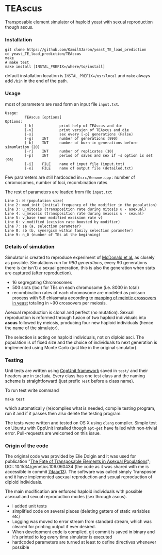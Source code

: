 # TEAscus

Transposable element simulator of haploid yeast with sexual reproduction though ascus.

### Installation

```
git clone https://github.com/KamilSJaron/yeast_TE_load_prediction
cd yeast_TE_load_prediction/TEAscus
make
# make test
make install [INSTAL_PREFIX=/where/to/install]
```

default installation location is `INSTAL_PREFIX=/usr/local` and `make` always add `/bin` in the end of the path.

### Usage

most of parameters are read form an input file `input.txt`.

```
Usage:
         TEAscus [options]
Options:
         [-h]            print help of TEAscus and die
         [-v]            print version of TEAscus and die
         [-s]            sex every [-p] generations (False)
         [-g]    INT     number of generations (990)
         [-b]    INT     number of burn-in generations before simumlation (20)
         [-r]    INT     number of replicates (10)
         [-p]    INT     period of saves and sex if -s option is set (90)
         [-i]    FILE    name of input file (input.txt)
         [-o]    FILE    name of output file (detailed.txt)
```

Few parameters are still hardcoded in`src/Genome.cpp` : number of chromosomes, number of loci, recombination rates.

The rest of parameters are loaded from file `input.txt`

```
Line 1: N (population size)
Line 2: mod_init (initial frequency of the modifier in the population)
Line 3: u_mitosis (transposition rate during mitosis u - asexual)
Line 4: u_meiosis (transposition rate during meiosis u - sexual)
Line 5: v_base (non modified excision rate v)
Line 6: v_modified (exision rate boosted by modifier)
Line 7: sa (a, selection parameter)
Line 8: sb (b, synergism within family selection parameter)
Line 9: n_0 (number of TEs at the beginning)
```

### Details of simulation

Simulator is created to reproduce experiment of [McDonald et al.](www.nature.com/doifinder/10.1038/nature17143) as closely as possible. Simulations run for *990 generations*, every 90 generations there is (or isn't) a sexual generation, this is also the generation when stats are captured (after reproduction).

 * 16 segregating Chromosomes
 * 500 slots (loci) for TEs on each chromosome (i.e. 8000 in total)
 * recombination rates of each chromosome are modeled as poisson process with 5.6 chiasmata according to [mapping of meiotic crossovers in yeast](dx.doi.org/10.1038/nature07135) totaling in ~90 crossovers per meiosis.

Asexual reproduction is clonal and perfect (no mutation). Sexual reproduction is reformed through fusion of two haploid individuals into **ascus** followed by meiosis, producing four new haploid individuals (hence the name of the simulator).

The selection is acting on haploid individuals, not on diploid asci. The population is of fixed size and the choice of individuals to next generation is implemented using Monte Carlo (just like in the original simulator).

### Testing

Unit tests are written using [CppUnit framework](https://wiki.freedesktop.org/www/Software/cppunit/) saved in `test/` and their headers are in `include`. Every class has one test class and the naming scheme is straightforward (just prefix `Test` before a class name).

To run test write command

```
make test
```

which automatically (re)compiles what is needed, compile testing program, run it and if it passes then also delete the testing program.

The tests were written and tested on OS X using `clang` compiler. Simple test on Ubuntu with CppUnit installed though `apt-get` have failed with non-trivial error. Pull-requests are welcomed on this issue.

### Origin of the code

The original code was provided by Elie Dolgin and it was used for publication "[The Fate of Transposable Elements in Asexual Populations](https://doi.org/10.1534/genetics.106.060434)"; DOI: 10.1534/genetics.106.060434
(the code as it was shared with me is accessible in commit [7daac13](https://github.com/KamilSJaron/yeast_TE_load_prediction/tree/7daac13fdccd4b5ce1d2c7f169c63a269f9442cc/Transposon)). The software was called simply Transposon and it have implemented asexual reproduction and sexual reproduction of diploid individuals.

The main modification are enforced haploid individuals with possible asexual and sexual reproduction modes (sex through ascus).

- I added unit tests
- simplified code on several places (deleting getters of static variables etc)
- Logging was moved to error stream from standard stream, which was cleared for printing output if ever desired.
- When development code is compiled, git commit is saved in binary and it's printed to log every time simulator is executed
- hardcoded parameters are turned at least to define directives whenever possible
